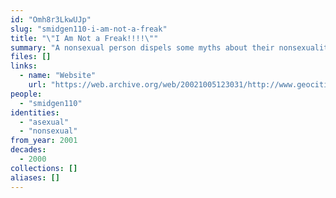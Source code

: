 ```yaml
---
id: "Omh8r3LkwUJp"
slug: "smidgen110-i-am-not-a-freak"
title: "\"I Am Not a Freak!!!!\""
summary: "A nonsexual person dispels some myths about their nonsexuality"
files: []
links:
  - name: "Website"
    url: "https://web.archive.org/web/20021005123031/http://www.geocities.com/smidgen110/nonsexual.html"
people:
  - "smidgen110"
identities:
  - "asexual"
  - "nonsexual"
from_year: 2001
decades:
  - 2000
collections: []
aliases: []
---
```

